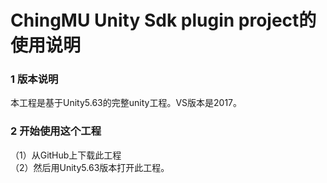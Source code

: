 # ChingMU Unity Sdk plugin project的使用说明

### 1 版本说明
本工程是基于Unity5.63的完整unity工程。VS版本是2017。
### 2 开始使用这个工程
（1）从GitHub上下载此工程<br>
（2）然后用Unity5.63版本打开此工程。
